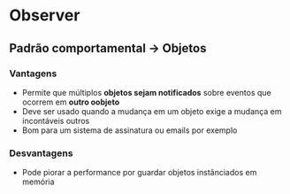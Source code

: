 # Observer

## Padrão comportamental -> Objetos

### Vantagens

- Permite que múltiplos **objetos sejam notificados** sobre eventos que ocorrem em **outro oobjeto**
- Deve ser usado quando a mudança em um objeto exige a mudança em incontáveis outros
- Bom para um sistema de assinatura ou emails por exemplo

### Desvantagens

- Pode piorar a performance por guardar objetos instânciados em memória